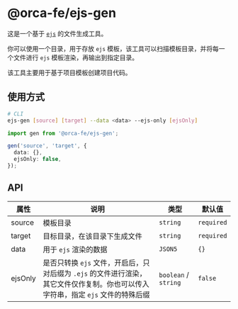 # @orca-fe/ejs-gen

这是一个基于 [`ejs`](https://github.com/mde/ejs) 的文件生成工具。

你可以使用一个目录，用于存放 `ejs` 模板，该工具可以扫描模板目录，并将每一个文件进行 `ejs` 模板渲染，再输出到指定目录。

该工具主要用于基于项目模板创建项目代码。

## 使用方式

```bash
# CLI
ejs-gen [source] [target] --data <data> --ejs-only [ejsOnly]
```

```ts
import gen from '@orca-fe/ejs-gen';

gen('source', 'target', {
  data: {},
  ejsOnly: false,
});
```

## API

| 属性    | 说明                                                                                                                             | 类型                 | 默认值     |
| ------- | -------------------------------------------------------------------------------------------------------------------------------- | -------------------- | ---------- |
| source  | 模板目录                                                                                                                         | `string`             | `required` |
| target  | 目标目录，在该目录下生成文件                                                                                                     | `string`             | `required` |
| data    | 用于 `ejs` 渲染的数据                                                                                                            | `JSON5`              | `{}`       |
| ejsOnly | 是否只转换 `ejs` 文件，开启后，只对后缀为 `.ejs` 的文件进行渲染，其它文件仅作复制。你也可以传入字符串，指定 `ejs` 文件的特殊后缀 | `boolean` / `string` | `false`    |
